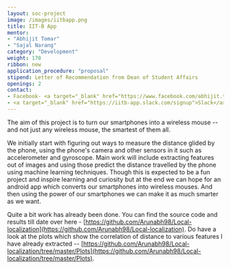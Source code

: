 ```yaml
---
layout: soc-project
image: /images/iitbapp.png
title: IIT-B App
mentor: 
- "Abhijit Tomar"
- "Sajal Narang"
category: "Development"
weight: 170
ribbon: new
application_procedure: "proposal"
stipend: Letter of Recommendation from Dean of Student Affairs
openings: 2
contact:
- Facebook- <a target="_blank" href="https://www.facebook.com/abhijit.tomar">Abhijit Tomar</a>, <a target="_blank" href="www.facebook.com/sajalnarang">Sajal Narang</a>
- <a target="_blank" href="https://iitb-app.slack.com/signup">Slack</a> (Sign in using iitb.ac.in email)
---
```


The aim of this project is to turn our smartphones into a wireless mouse -- and not just any wireless mouse, the smartest of them all. 

<!--break-->

We initially start with figuring out ways to measure the distance glided by the phone, using the phone's camera and other sensors in it such as accelerometer and gyroscope. Main work will include extracting features out of images and using those predict the distance travelled by the phone using machine learning techniques. Though this is expected to be a fun project and inspire learning and curiosity but at the end we can hope for an android app which converts our smartphones into wireless mouses. And then using the power of our smartphones we can make it as much smarter as we want. 

Quite a bit work has already been done. You can find the source code and results till date over here - [https://github.com/Arunabh98/Local-localization](https://github.com/Arunabh98/Local-localization). 
Do have a look at the plots which show the correlation of distance to various features I have already extracted -- [https://github.com/Arunabh98/Local-localization/tree/master/Plots](https://github.com/Arunabh98/Local-localization/tree/master/Plots).
